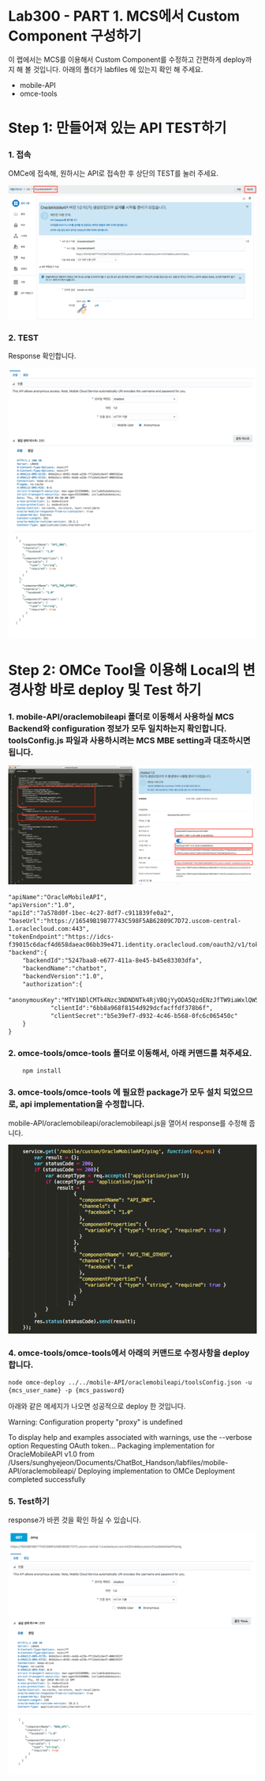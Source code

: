 Lab300 - PART 1. MCS에서 Custom Component 구성하기
=======

이 랩에서는 MCS를 이용해서 Custom Component를 수정하고 간편하게 deploy까지 해 볼 것입니다.
아래의 폴더가 labfiles 에 있는지 확인 해 주세요. 

-   mobile-API
-   omce-tools

**Step 1: 만들어져 있는 API TEST하기**
=======
### 1. 접속
OMCe에 접속해, 원하시는 API로 접속한 후 상단의 TEST를 눌러 주세요. 

![Screen Shot 2018-04-19 at 1.48.31 P](media/15159994715262/Screen%20Shot%202018-04-19%20at%201.48.31%20PM.png)

### 2. TEST
Response 확인합니다. 

![Screen Shot 2018-04-19 at 1.50.24 P](media/15159994715262/Screen%20Shot%202018-04-19%20at%201.50.24%20PM.png)
![Screen Shot 2018-04-19 at 1.50.33 P](media/15159994715262/Screen%20Shot%202018-04-19%20at%201.50.33%20PM.png)


**Step 2: OMCe Tool을 이용해 Local의 변경사항 바로 deploy 및 Test 하기**
=======


### 1.  mobile-API/oraclemobileapi 폴더로 이동해서 사용하실 MCS Backend와 configuration 정보가 모두 일치하는지 확인합니다. toolsConfig.js 파일과 사용하시려는 MCS MBE setting과 대조하시면 됩니다. 

![Screen Shot 2018-04-19 at 12.46.23 P](media/15159994715262/Screen%20Shot%202018-04-19%20at%2012.46.23%20PM.png)


    "apiName":"OracleMobileAPI",
    "apiVersion":"1.0",
    "apiId":"7a578d0f-1bec-4c27-8df7-c911839fe0a2",
    "baseUrl":"https://16549B19877743C598F5AB62809C7D72.uscom-central-1.oraclecloud.com:443",
    "tokenEndpoint":"https://idcs-f39015c6dacf4d658daeac06bb39e471.identity.oraclecloud.com/oauth2/v1/token",
    "backend":{
        "backendId":"5247baa8-e677-411a-8e45-b45e83303dfa",
        "backendName":"chatbot",
        "backendVersion":"1.0",
        "authorization":{
					"anonymousKey":"MTY1NDlCMTk4Nzc3NDNDNTk4RjVBQjYyODA5QzdENzJfTW9iaWxlQW5vbnltb3VzX0FQUElEOmUxMmUzNDVlLTJjMmUtNGI5Ni1hNzM2LThjODNkZjkxNGIxZA==",
            	"clientId":"6bb8a968f8154d929dcfacffdf378b6f",
            	"clientSecret":"b5e39ef7-d932-4c46-b568-0fc6c065450c"
        }
    }

### 2.  omce-tools/omce-tools 폴더로 이동해서, 아래 커맨드를 쳐주세요. 

		npm install 
	
### 3.  omce-tools/omce-tools 에 필요한 package가 모두 설치 되었으므로, api implementation을 수정합니다. 

mobile-API/oraclemobileapi/oraclemobileapi.js을 열어서 response를 수정해 줍니다.  

![Screen Shot 2018-04-19 at 1.37.17 P](media/15159994715262/Screen%20Shot%202018-04-19%20at%201.37.17%20PM.png)

 

### 4. omce-tools/omce-tools에서 아래의 커맨드로 수정사항을 deploy합니다. 

	node omce-deploy ../../mobile-API/oraclemobileapi/toolsConfig.json -u {mcs_user_name} -p {mcs_password}


아래와 같은 메세지가 나오면 성공적으로 deploy 한 것입니다. 

Warning: Configuration property "proxy" is undefined

To display help and examples associated with warnings, use the --verbose option
Requesting OAuth token...
Packaging implementation for OracleMobileAPI v1.0 from /Users/sunghyejeon/Documents/ChatBot_Handson/labfiles/mobile-API/oraclemobileapi/
Deploying implementation to OMCe
Deployment completed successfully


### 5.  Test하기 

response가 바뀐 것을 확인 하실 수 있습니다.

![Screen Shot 2018-04-19 at 1.53.45 P](media/15159994715262/Screen%20Shot%202018-04-19%20at%201.53.45%20PM.png)
![Screen Shot 2018-04-19 at 1.53.55 P](media/15159994715262/Screen%20Shot%202018-04-19%20at%201.53.55%20PM.png)



